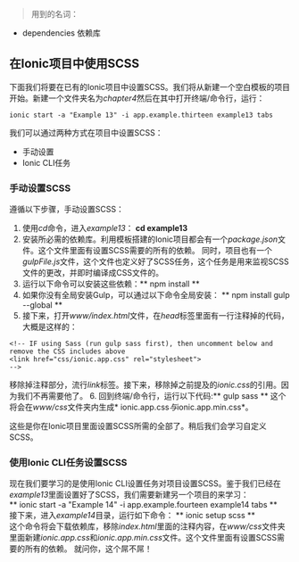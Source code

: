 > 用到的名词：
* dependencies 依赖库


## 在Ionic项目中使用SCSS
下面我们将要在已有的Ionic项目中设置SCSS。我们将从新建一个空白模板的项目开始。新建一个文件夹名为*chapter4*然后在其中打开终端/命令行，运行：
```
ionic start -a "Example 13" -i app.example.thirteen example13 tabs
```
我们可以通过两种方式在项目中设置SCSS：
* 手动设置
* Ionic CLI任务

### 手动设置SCSS
遵循以下步骤，手动设置SCSS：
1. 使用*cd*命令，进入*example13*： **cd example13**
2. 安装所必需的依赖库。利用模板搭建的Ionic项目都会有一个*package.json*文件。这个文件里面有设置SCSS需要的所有的依赖。
同时，项目也有一个*gulpFile.js*文件，这个文件也定义好了SCSS任务，这个任务是用来监视SCSS文件的更改，并即时编译成CSS文件的。
3. 运行以下命令可以安装这些依赖：** npm install **
4. 如果你没有全局安装Gulp，可以通过以下命令全局安装： ** npm install gulp --global **
5. 接下来，打开*www/index.html*文件，在*head*标签里面有一行注释掉的代码，大概是这样的：
```
<!-- IF using Sass (run gulp sass first), then uncomment below and remove the CSS includes above 
<link href="css/ionic.app.css" rel="stylesheet">
-->
```
移除掉注释部分，流行*link*标签。接下来，移除掉之前提及的*ionic.css*的引用。因为我们不再需要他了。
6. 回到终端/命令行，运行以下代码:** gulp sass ** 这个将会在*www/css*文件夹内生成* ionic.app.css*与*ionic.app.min.css*。

这些是你在Ionic项目里面设置SCSS所需的全部了。稍后我们会学习自定义SCSS。
### 使用Ionic CLI任务设置SCSS
现在我们要学习的是使用Ionic CLI设置任务对项目设置SCSS。鉴于我们已经在*example13*里面设置好了SCSS，我们需要新建另一个项目的来学习：  
** ionic start -a "Example 14" -i app.example.fourteen example14 tabs **  
接下来，进入*example14*目录，运行如下命令：  ** ionic setup scss **  
这个命令将会下载依赖库，移除*index.html*里面的注释内容，在*www/css*文件夹里面新建*ionic.app.css*和*ionic.app.min.css*文件。这个文件里面有设置SCSS需要的所有的依赖。
就问你，这个屌不屌！